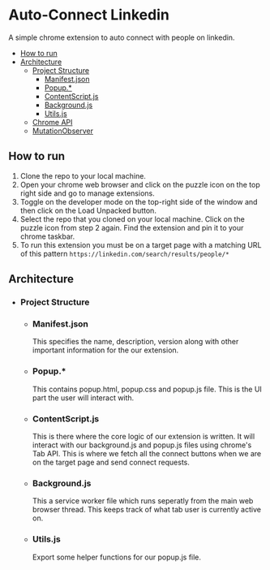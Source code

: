 # Auto-Connect Linkedin

A simple chrome extension to auto connect with people on linkedin.

- [How to run](#how-to-run)
- [Architecture](#architecture)
  - [Project Structure](#project-structure)
    - [Manifest.json](#manifest-json)
    - [Popup.\*](#popup.*)
    - [ContentScript.js](#content-script)
    - [Background.js](#background-js)
    - [Utils.js](#utils-js)
  - [Chrome API](#chrome-api)
  - [MutationObserver](#mutation-observer)

## How to run

1. Clone the repo to your local machine.
2. Open your chrome web browser and click on the puzzle icon on the top right side and go to manage extensions.
3. Toggle on the developer mode on the top-right side of the window and then click on the Load Unpacked button.
4. Select the repo that you cloned on your local machine. Click on the puzzle icon from step 2 again. Find the extension and pin it to your chrome taskbar.
5. To run this extension you must be on a target page with a matching URL of this pattern `https://linkedin.com/search/results/people/*`

## Architecture

- ### Project Structure

  - ### Manifest.json

    This specifies the name, description, version along with other important information for the our extension.

  - ### Popup.\*

    This contains popup.html, popup.css and popup.js file. This is the UI part the user will interact with.

  - ### ContentScript.js

    This is there where the core logic of our extension is written. It will interact with our background.js and popup.js files using chrome's Tab API. This is where we fetch all the connect buttons when we are on the target page and send connect requests.

  - ### Background.js

    This a service worker file which runs seperatly from the main web browser thread. This keeps track of what tab user is currently active on.

  - ### Utils.js
    Export some helper functions for our popup.js file.
